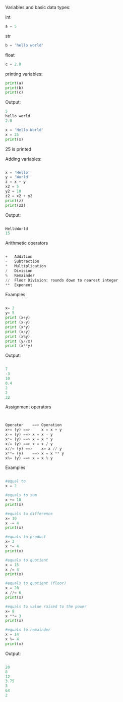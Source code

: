 Variables and basic data types:

int
```python
a = 5
```
str
```python
b = 'hello world'
```
float
```python
c = 2.0
```

printing variables:
```python
print(a)
print(b)
print(c)
```
Output:
```python
5
hello world
2.0
```


```python
x = 'Hello World'
x = 25
print(x)
```
25 is printed

Adding variables:
```python

x = 'Hello'
y = 'World'
z = x + y
x2 = 5
y2 = 10
z2 = x2 + y2
print(z)
print(z2)
```
Output:

```python

HelloWorld
15
```
Arithmetic operators
```python

+	Addition
-	Subtraction
*	Multiplication
/	Division
%	Remainder
//	Floor Division: rounds down to nearest integer
**	Exponent
```
Examples
```python

x= 2
y= 5
print (x+y)
print (x-y)
print (x*y)
print (x/y)
print (x%y)
print (y//x)
print (x**y)
```
Output:
```python

7
-3
10
0.4
2
2
32
```
Assignment operators
```python


Operator	==> Operation
x+= (y) ==> 	x = x + y
x-= (y) ==>	x = x - y
x*= (y) ==> x = x * y
x/= (y) ==>	x = x / y
x//= (y) ==>	x= x // y
x**= (y)	==> x = x ** y
x%= (y)	==> x = x % y
```
Examples
```python

#equal to
x = 2

#equals to sum
x += 18
print(x)

#equals to difference
x= 10
x -= 4
print(x)

#equals to product
x= 3
x *= 4
print(x)

#equals to quotient
x = 15
x /= 4
print(x)

#equals to quotient (floor)
x = 20
x //= 6
print(x)

#equals to value raised to the power
x= 8
x **= 3
print(x)

#equals to remainder
x = 14
x %= 4
print(x)
```

Output:
```python

20
8
12
3.75
3
64
2
```

